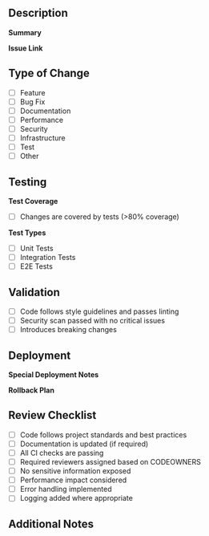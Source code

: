 ## Description
**Summary**
<!-- Provide a brief description of the changes -->


**Issue Link**
<!-- Add link to related issue/ticket -->


## Type of Change
<!-- Check all that apply -->
- [ ] Feature
- [ ] Bug Fix
- [ ] Documentation
- [ ] Performance
- [ ] Security
- [ ] Infrastructure
- [ ] Test
- [ ] Other

## Testing
**Test Coverage**
<!-- Confirm test coverage meets requirements -->
- [ ] Changes are covered by tests (>80% coverage)

**Test Types**
<!-- Check all that were performed -->
- [ ] Unit Tests
- [ ] Integration Tests
- [ ] E2E Tests

## Validation
<!-- Confirm all validation requirements are met -->
- [ ] Code follows style guidelines and passes linting
- [ ] Security scan passed with no critical issues
- [ ] Introduces breaking changes

## Deployment
**Special Deployment Notes**
<!-- Add any special deployment considerations or steps -->


**Rollback Plan**
<!-- Describe how to roll back these changes if needed -->


## Review Checklist
<!-- Confirm all requirements are met before requesting review -->
- [ ] Code follows project standards and best practices
- [ ] Documentation is updated (if required)
- [ ] All CI checks are passing
- [ ] Required reviewers assigned based on CODEOWNERS
- [ ] No sensitive information exposed
- [ ] Performance impact considered
- [ ] Error handling implemented
- [ ] Logging added where appropriate

## Additional Notes
<!-- Add any additional information reviewers should know -->


<!-- 
Reminders:
- Pull request title should follow conventional commits format
- Link any related issues/tickets
- Assign appropriate reviewers based on CODEOWNERS
- Ensure CI pipeline passes before requesting review
-->